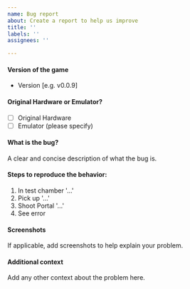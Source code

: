 ```yaml
---
name: Bug report
about: Create a report to help us improve
title: ''
labels: ''
assignees: ''

---
```


#### Version of the game
 - Version [e.g. v0.0.9]

#### Original Hardware or Emulator?
<!--
  Check a box after creating the issue or like so:
  - [X] This box is checked
-->
- [ ] Original Hardware
- [ ] Emulator (please specify)

#### What is the bug?
A clear and concise description of what the bug is.

#### Steps to reproduce the behavior:
1. In test chamber '…'
2. Pick up '…'
3. Shoot Portal '…'
4. See error

#### Screenshots
If applicable, add screenshots to help explain your problem.

#### Additional context
Add any other context about the problem here.

